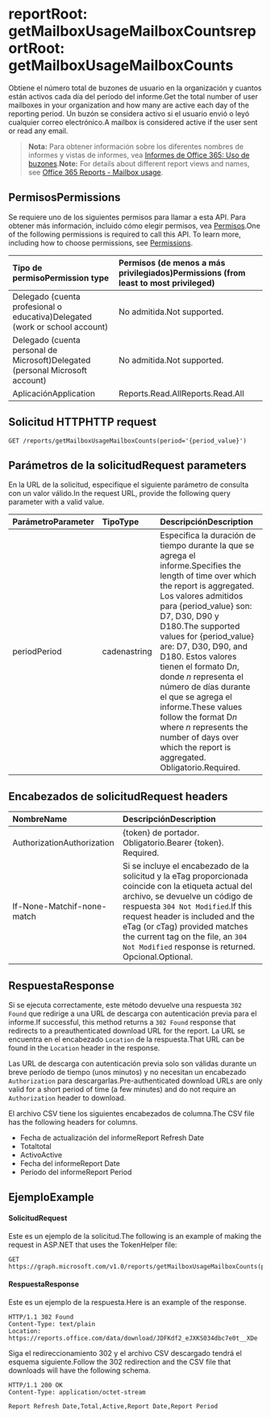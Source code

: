 # <a name="reportroot-getmailboxusagemailboxcounts"></a><span data-ttu-id="7a07a-101">reportRoot: getMailboxUsageMailboxCounts</span><span class="sxs-lookup"><span data-stu-id="7a07a-101">reportRoot: getMailboxUsageMailboxCounts</span></span>

<span data-ttu-id="7a07a-102">Obtiene el número total de buzones de usuario en la organización y cuantos están activos cada día del período del informe.</span><span class="sxs-lookup"><span data-stu-id="7a07a-102">Get the total number of user mailboxes in your organization and how many are active each day of the reporting period.</span></span> <span data-ttu-id="7a07a-103">Un buzón se considera activo si el usuario envió o leyó cualquier correo electrónico.</span><span class="sxs-lookup"><span data-stu-id="7a07a-103">A mailbox is considered active if the user sent or read any email.</span></span>

> <span data-ttu-id="7a07a-104">**Nota:** Para obtener información sobre los diferentes nombres de informes y vistas de informes, vea [Informes de Office 365: Uso de buzones]((https://support.office.com/client/Mailbox-usage-beffbe01-ce2d-4614-9ae5-7898868e2729)).</span><span class="sxs-lookup"><span data-stu-id="7a07a-104">**Note:** For details about different report views and names, see [Office 365 Reports - Mailbox usage]((https://support.office.com/client/Mailbox-usage-beffbe01-ce2d-4614-9ae5-7898868e2729)).</span></span>

## <a name="permissions"></a><span data-ttu-id="7a07a-105">Permisos</span><span class="sxs-lookup"><span data-stu-id="7a07a-105">Permissions</span></span>

<span data-ttu-id="7a07a-p102">Se requiere uno de los siguientes permisos para llamar a esta API. Para obtener más información, incluido cómo elegir permisos, vea [Permisos](../../../concepts/permissions_reference.md).</span><span class="sxs-lookup"><span data-stu-id="7a07a-p102">One of the following permissions is required to call this API. To learn more, including how to choose permissions, see [Permissions](../../../concepts/permissions_reference.md).</span></span>

| <span data-ttu-id="7a07a-108">Tipo de permiso</span><span class="sxs-lookup"><span data-stu-id="7a07a-108">Permission type</span></span>                        | <span data-ttu-id="7a07a-109">Permisos (de menos a más privilegiados)</span><span class="sxs-lookup"><span data-stu-id="7a07a-109">Permissions (from least to most privileged)</span></span> |
| :------------------------------------- | :--------------------------------------- |
| <span data-ttu-id="7a07a-110">Delegado (cuenta profesional o educativa)</span><span class="sxs-lookup"><span data-stu-id="7a07a-110">Delegated (work or school account)</span></span>     | <span data-ttu-id="7a07a-111">No admitida.</span><span class="sxs-lookup"><span data-stu-id="7a07a-111">Not supported.</span></span>                           |
| <span data-ttu-id="7a07a-112">Delegado (cuenta personal de Microsoft)</span><span class="sxs-lookup"><span data-stu-id="7a07a-112">Delegated (personal Microsoft account)</span></span> | <span data-ttu-id="7a07a-113">No admitida.</span><span class="sxs-lookup"><span data-stu-id="7a07a-113">Not supported.</span></span>                           |
| <span data-ttu-id="7a07a-114">Aplicación</span><span class="sxs-lookup"><span data-stu-id="7a07a-114">Application</span></span>                            | <span data-ttu-id="7a07a-115">Reports.Read.All</span><span class="sxs-lookup"><span data-stu-id="7a07a-115">Reports.Read.All</span></span>                         |

## <a name="http-request"></a><span data-ttu-id="7a07a-116">Solicitud HTTP</span><span class="sxs-lookup"><span data-stu-id="7a07a-116">HTTP request</span></span>

<!-- { "blockType": "ignored" } --> 

```http
GET /reports/getMailboxUsageMailboxCounts(period='{period_value}')
```

## <a name="request-parameters"></a><span data-ttu-id="7a07a-117">Parámetros de la solicitud</span><span class="sxs-lookup"><span data-stu-id="7a07a-117">Request parameters</span></span>

<span data-ttu-id="7a07a-118">En la URL de la solicitud, especifique el siguiente parámetro de consulta con un valor válido.</span><span class="sxs-lookup"><span data-stu-id="7a07a-118">In the request URL, provide the following query parameter with a valid value.</span></span>

| <span data-ttu-id="7a07a-119">Parámetro</span><span class="sxs-lookup"><span data-stu-id="7a07a-119">Parameter</span></span> | <span data-ttu-id="7a07a-120">Tipo</span><span class="sxs-lookup"><span data-stu-id="7a07a-120">Type</span></span>   | <span data-ttu-id="7a07a-121">Descripción</span><span class="sxs-lookup"><span data-stu-id="7a07a-121">Description</span></span>                              |
| :-------- | :----- | :--------------------------------------- |
| <span data-ttu-id="7a07a-122">period</span><span class="sxs-lookup"><span data-stu-id="7a07a-122">Period</span></span>    | <span data-ttu-id="7a07a-123">cadena</span><span class="sxs-lookup"><span data-stu-id="7a07a-123">string</span></span> | <span data-ttu-id="7a07a-124">Especifica la duración de tiempo durante la que se agrega el informe.</span><span class="sxs-lookup"><span data-stu-id="7a07a-124">Specifies the length of time over which the report is aggregated.</span></span> <span data-ttu-id="7a07a-125">Los valores admitidos para {period_value} son: D7, D30, D90 y D180.</span><span class="sxs-lookup"><span data-stu-id="7a07a-125">The supported values for {period_value} are: D7, D30, D90, and D180.</span></span> <span data-ttu-id="7a07a-126">Estos valores tienen el formato D*n*, donde *n* representa el número de días durante el que se agrega el informe.</span><span class="sxs-lookup"><span data-stu-id="7a07a-126">These values follow the format D*n* where *n* represents the number of days over which the report is aggregated.</span></span> <span data-ttu-id="7a07a-127">Obligatorio.</span><span class="sxs-lookup"><span data-stu-id="7a07a-127">Required.</span></span> |

## <a name="request-headers"></a><span data-ttu-id="7a07a-128">Encabezados de solicitud</span><span class="sxs-lookup"><span data-stu-id="7a07a-128">Request headers</span></span>

| <span data-ttu-id="7a07a-129">Nombre</span><span class="sxs-lookup"><span data-stu-id="7a07a-129">Name</span></span>          | <span data-ttu-id="7a07a-130">Descripción</span><span class="sxs-lookup"><span data-stu-id="7a07a-130">Description</span></span>                              |
| :------------ | :--------------------------------------- |
| <span data-ttu-id="7a07a-131">Authorization</span><span class="sxs-lookup"><span data-stu-id="7a07a-131">Authorization</span></span> | <span data-ttu-id="7a07a-p104">{token} de portador. Obligatorio.</span><span class="sxs-lookup"><span data-stu-id="7a07a-p104">Bearer {token}. Required.</span></span>                |
| <span data-ttu-id="7a07a-134">If-None-Match</span><span class="sxs-lookup"><span data-stu-id="7a07a-134">if-none-match</span></span> | <span data-ttu-id="7a07a-135">Si se incluye el encabezado de la solicitud y la eTag proporcionada coincide con la etiqueta actual del archivo, se devuelve un código de respuesta `304 Not Modified`.</span><span class="sxs-lookup"><span data-stu-id="7a07a-135">If this request header is included and the eTag (or cTag) provided matches the current tag on the file, an `304 Not Modified` response is returned.</span></span> <span data-ttu-id="7a07a-136">Opcional.</span><span class="sxs-lookup"><span data-stu-id="7a07a-136">Optional.</span></span> |

## <a name="response"></a><span data-ttu-id="7a07a-137">Respuesta</span><span class="sxs-lookup"><span data-stu-id="7a07a-137">Response</span></span>

<span data-ttu-id="7a07a-138">Si se ejecuta correctamente, este método devuelve una respuesta `302 Found` que redirige a una URL de descarga con autenticación previa para el informe.</span><span class="sxs-lookup"><span data-stu-id="7a07a-138">If successful, this method returns a `302 Found` response that redirects to a preauthenticated download URL for the report.</span></span> <span data-ttu-id="7a07a-139">La URL se encuentra en el encabezado `Location` de la respuesta.</span><span class="sxs-lookup"><span data-stu-id="7a07a-139">That URL can be found in the `Location` header in the response.</span></span>

<span data-ttu-id="7a07a-140">Las URL de descarga con autenticación previa solo son válidas durante un breve período de tiempo (unos minutos) y no necesitan un encabezado `Authorization` para descargarlas.</span><span class="sxs-lookup"><span data-stu-id="7a07a-140">Pre-authenticated download URLs are only valid for a short period of time (a few minutes) and do not require an `Authorization` header to download.</span></span>

<span data-ttu-id="7a07a-141">El archivo CSV tiene los siguientes encabezados de columna.</span><span class="sxs-lookup"><span data-stu-id="7a07a-141">The CSV file has the following headers for columns.</span></span>

- <span data-ttu-id="7a07a-142">Fecha de actualización del informe</span><span class="sxs-lookup"><span data-stu-id="7a07a-142">Report Refresh Date</span></span>
- <span data-ttu-id="7a07a-143">Total</span><span class="sxs-lookup"><span data-stu-id="7a07a-143">total</span></span>
- <span data-ttu-id="7a07a-144">Activo</span><span class="sxs-lookup"><span data-stu-id="7a07a-144">Active</span></span>
- <span data-ttu-id="7a07a-145">Fecha del informe</span><span class="sxs-lookup"><span data-stu-id="7a07a-145">Report Date</span></span>
- <span data-ttu-id="7a07a-146">Período del informe</span><span class="sxs-lookup"><span data-stu-id="7a07a-146">Report Period</span></span>

## <a name="example"></a><span data-ttu-id="7a07a-147">Ejemplo</span><span class="sxs-lookup"><span data-stu-id="7a07a-147">Example</span></span>

#### <a name="request"></a><span data-ttu-id="7a07a-148">Solicitud</span><span class="sxs-lookup"><span data-stu-id="7a07a-148">Request</span></span>

<span data-ttu-id="7a07a-149">Este es un ejemplo de la solicitud.</span><span class="sxs-lookup"><span data-stu-id="7a07a-149">The following is an example of making the request in ASP.NET that uses the TokenHelper file:</span></span>

<!-- {
  "blockType": "request",
  "name": "reportroot_getmailboxusagemailboxcounts"
}-->

```http
GET https://graph.microsoft.com/v1.0/reports/getMailboxUsageMailboxCounts(period='D7')
```

#### <a name="response"></a><span data-ttu-id="7a07a-150">Respuesta</span><span class="sxs-lookup"><span data-stu-id="7a07a-150">Response</span></span>

<span data-ttu-id="7a07a-151">Este es un ejemplo de la respuesta.</span><span class="sxs-lookup"><span data-stu-id="7a07a-151">Here is an example of the response.</span></span>

<!-- { "blockType": "ignored" } --> 

```http
HTTP/1.1 302 Found
Content-Type: text/plain
Location: https://reports.office.com/data/download/JDFKdf2_eJXKS034dbc7e0t__XDe
```

<span data-ttu-id="7a07a-152">Siga el redireccionamiento 302 y el archivo CSV descargado tendrá el esquema siguiente.</span><span class="sxs-lookup"><span data-stu-id="7a07a-152">Follow the 302 redirection and the CSV file that downloads will have the following schema.</span></span>

<!-- {
  "blockType": "response",
  "truncated": true,
  "@odata.type": "stream"
} -->

```http
HTTP/1.1 200 OK
Content-Type: application/octet-stream

Report Refresh Date,Total,Active,Report Date,Report Period
```
